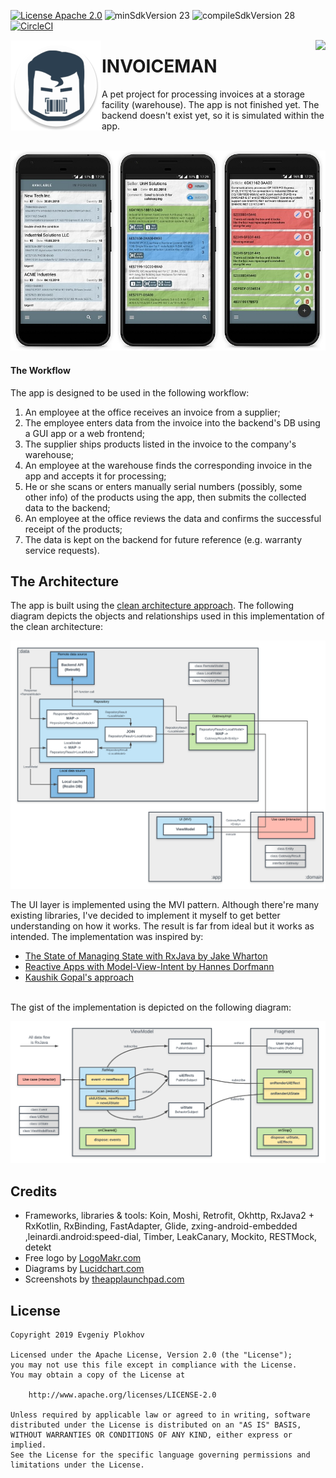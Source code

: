 [![License Apache 2.0](https://img.shields.io/badge/License-Apache%202.0-blue.svg?style=true)](http://www.apache.org/licenses/LICENSE-2.0)
![minSdkVersion 23](https://img.shields.io/badge/minSdkVersion-21-red.svg?style=true)
![compileSdkVersion 28](https://img.shields.io/badge/compileSdkVersion-28-blueviolet.svg?style=true)
[![CircleCI](https://circleci.com/gh/Twinsen81/Invoiceman.svg?style=svg)](https://circleci.com/gh/Twinsen81/Invoiceman)

<img alt="Icon" src="app/src/main/res/mipmap-xxhdpi/ic_launcher2.png?raw=true" align="left" hspace="1" vspace="1">

<a alt='Try it on Google Play' href='https://play.google.com/store/apps/details?id=com.evartem.invoiceman' target='_blank' align='right'><img
align='right' height='36' style='border:0px;height:36px;' src='https://developer.android.com/images/brand/en_generic_rgb_wo_60.png' border='0' /></a>
# INVOICEMAN

A pet project for processing invoices at a storage facility (warehouse). The app is not finished yet. The backend doesn't exist yet,
so it is simulated within the app.   
<BR/>
<p align="center">
  <img alt='Sample screenshots' src="/art/sampleshots.jpg">
</p>

#### The Workflow
The app is designed to be used in the following workflow:
1. An employee at the office receives an invoice from a supplier;
2. The employee enters data from the invoice into the backend's DB using a GUI app or a web frontend;
3. The supplier ships products listed in the invoice to the company's warehouse;
4. An employee at the warehouse finds the corresponding invoice in the app and accepts it for processing;
5. He or she scans or enters manually serial numbers (possibly, some other info) of the products using the app, then submits the collected data 
to the backend;
6. An employee at the office reviews the data and confirms the successful receipt of the products;
7. The data is kept on the backend for future reference (e.g. warranty service requests).   

## The Architecture

The app is built using the [clean architecture approach](https://www.youtube.com/watch?v=Nsjsiz2A9mg). The following diagram 
depicts the objects and relationships used in this implementation of the clean architecture:

<p align="center">
  <img alt='Clean architecture implementation' src="/art/Invoiceman_clean_architecture.png">
</p>
 
 The UI layer is implemented using the MVI pattern. Although there're many existing libraries, I've decided to implement it
 myself to get better understanding on how it works. The result is far from ideal but it works as intended. The implementation
 was inspired by:
 * [The State of Managing State with RxJava by Jake Wharton](https://jakewharton.com/the-state-of-managing-state-with-rxjava/)
 * [Reactive Apps with Model-View-Intent by Hannes Dorfmann](http://hannesdorfmann.com/android/mosby3-mvi-1)
 * [Kaushik Gopal's approach](https://fragmentedpodcast.com/episodes/148/)
<BR/>
 The gist of the implementation is depicted on the following diagram:
<p align="center">
  <img alt='MVI implementation' src="/art/invoiceman_mvi.png">
</p>

## Credits

* Frameworks, libraries & tools: Koin, Moshi, Retrofit, Okhttp, RxJava2 + RxKotlin, RxBinding, FastAdapter, Glide,
zxing-android-embedded ,leinardi.android:speed-dial, Timber, LeakCanary, Mockito, RESTMock, detekt
* Free logo by [LogoMakr.com](https://logomakr.com)
* Diagrams by [Lucidchart.com](https://www.lucidchart.com)
* Screenshots by [theapplaunchpad.com](https://theapplaunchpad.com)

## License

    Copyright 2019 Evgeniy Plokhov

    Licensed under the Apache License, Version 2.0 (the "License");
    you may not use this file except in compliance with the License.
    You may obtain a copy of the License at

        http://www.apache.org/licenses/LICENSE-2.0

    Unless required by applicable law or agreed to in writing, software
    distributed under the License is distributed on an "AS IS" BASIS,
    WITHOUT WARRANTIES OR CONDITIONS OF ANY KIND, either express or implied.
    See the License for the specific language governing permissions and
    limitations under the License.
